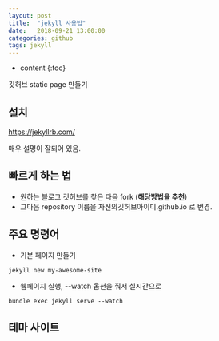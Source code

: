 ```yaml
---
layout: post
title:  "jekyll 사용법"
date:   2018-09-21 13:00:00
categories: github
tags: jekyll
---
```


* content
{:toc}

깃허브 static page 만들기



## 설치 

https://jekyllrb.com/

매우 설명이 잘되어 있음.

## 빠르게 하는 법
- 원하는 블로그 깃허브를 찾은 다음 fork (**해당방법을 추천**)
- 그다음 repository 이름을 자신의깃허브아이디.github.io 로 변경.


## 주요 명령어


- 기본 페이지 만들기

```
jekyll new my-awesome-site
```


- 웹페이지 실행, --watch 옵션을 줘서 실시간으로

```
bundle exec jekyll serve --watch
```


## 테마 사이트

